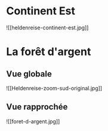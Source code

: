 
# Continent Est

![[heldenreise-continent-est.jpg]]

# La forêt d'argent

## Vue globale

![[Heldenreise-zoom-sud-original.jpg]]

## Vue rapprochée

![[foret-d-argent.jpg]]
